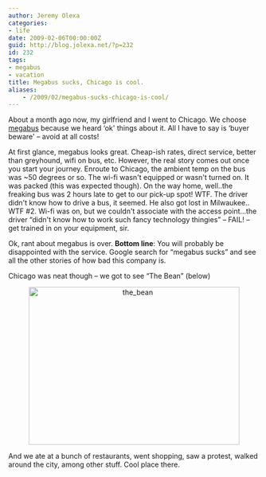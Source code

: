 ```yaml
---
author: Jeremy Olexa
categories:
- life
date: 2009-02-06T00:00:00Z
guid: http://blog.jolexa.net/?p=232
id: 232
tags:
- megabus
- vacation
title: Megabus sucks, Chicago is cool.
aliases:
    - /2009/02/megabus-sucks-chicago-is-cool/
---
```


About a month ago now, my girlfriend and I went to Chicago. We choose [megabus][1] because we heard &#8216;ok' things about it. All I have to say is &#8216;buyer beware' &#8211; avoid at all costs!

At first glance, megabus looks great. Cheap-ish rates, direct service, better than greyhound, wifi on bus, etc. However, the real story comes out once you start your journey. Enroute to Chicago, the ambient temp on the bus was ~50 degrees or so. The wi-fi wasn't equipped or wasn't turned on. It was packed (this was expected though). On the way home, well..the freaking bus was 2 hours late to get to our pick-up spot! WTF. The driver didn't know how to drive a bus, it seemed. He also got lost in Milwaukee.. WTF #2. Wi-fi was on, but we couldn't associate with the access point...the driver &#8220;didn't know how to work such fancy technology thingies&#8221; &#8211; FAIL! &#8211; get trained in on your equipment, sir.

Ok, rant about megabus is over. **Bottom line**: You will probably be disappointed with the service. Google search for &#8220;megabus sucks&#8221; and see all the other stories of how bad this company is.

Chicago was neat though &#8211; we got to see &#8220;The Bean&#8221; (below)

<p style="text-align: center;">
  <img class="aligncenter size-full wp-image-234" title="the_bean" src="https://blog.jolexa.net/wp-content/uploads/2009/02/the_bean.jpg" alt="the_bean" width="423" height="317" />
</p>

<p style="text-align: left;">
  And we ate at a bunch of restaurants, went shopping, saw a protest, walked around the city, among other stuff. Cool place there.
</p>

 [1]: http://www.megabus.com/us/index.php